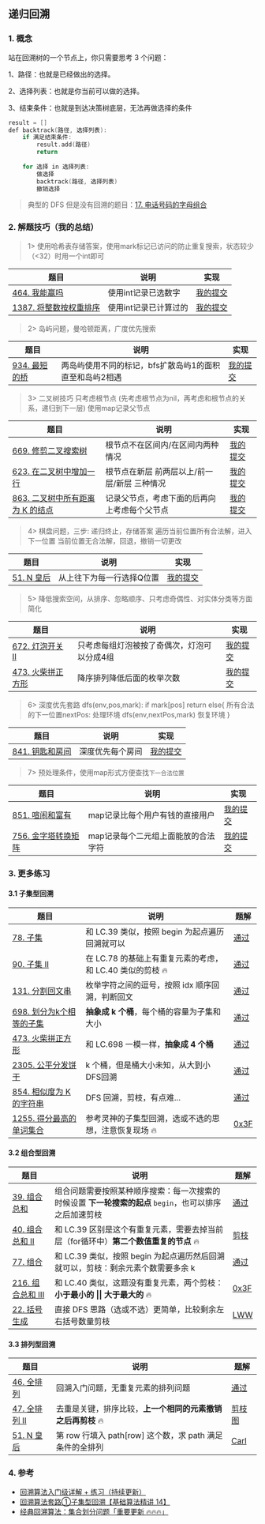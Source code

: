 ## 递归回溯

### 1. 概念

站在回溯树的一个节点上，你只需要思考 3 个问题：

1、路径：也就是已经做出的选择。

2、选择列表：也就是你当前可以做的选择。

3、结束条件：也就是到达决策树底层，无法再做选择的条件

```go
result = []
def backtrack(路径, 选择列表):
    if 满足结束条件:
        result.add(路径)
        return
    
    for 选择 in 选择列表:
        做选择
        backtrack(路径, 选择列表)
        撤销选择

```

> 典型的 DFS 但是没有回溯的题目：[17. 电话号码的字母组合](https://leetcode.cn/problems/letter-combinations-of-a-phone-number/)



### 2. 解题技巧（我的总结）

> 1> 使用哈希表存储答案，使用mark标记已访问的防止重复搜索，状态较少（<32）时用一个int即可
> 
| 题目                                                          | 说明           | 实现                                                                            |
|-------------------------------------------------------------|--------------|-------------------------------------------------------------------------------|
| [464. 我能赢吗](https://leetcode.cn/problems/can-i-win/description/) | 使用int记录已选数字  | [我的提交](https://leetcode.cn/problems/can-i-win/submissions/466755816/) |
| [1387. 将整数按权重排序](https://leetcode.cn/problems/sort-integers-by-the-power-value/description/) | 使用int记录已计算过的 | [我的提交](https://leetcode.cn/problems/sort-integers-by-the-power-value/submissions/477710824/) |

> 2> 岛屿问题，曼哈顿距离，广度优先搜索
>
| 题目                                                                   | 说明                             | 实现                                                                            |
|----------------------------------------------------------------------|--------------------------------|-------------------------------------------------------------------------------|
| [934. 最短的桥](https://leetcode.cn/problems/shortest-bridge/description/) | 两岛屿使用不同的标记，bfs扩散岛屿1的面积直至和岛屿2相遇 | [我的提交](https://leetcode.cn/problems/shortest-bridge/submissions/482164939/) |


> 3> 二叉树技巧
> 只考虑根节点 (先考虑根节点为nil，再考虑和根节点的关系，递归到下一层) 
> 使用map记录父节点
>
| 题目                                                                               | 说明                       | 实现                                                                            |
|----------------------------------------------------------------------------------|--------------------------|-------------------------------------------------------------------------------|
| [669. 修剪二叉搜索树](https://leetcode.cn/problems/trim-a-binary-search-tree/description/) | 根节点不在区间内/在区间内两种情况        | [我的提交](https://leetcode.cn/problems/trim-a-binary-search-tree/submissions/481581106/) |
| [623. 在二叉树中增加一行](https://leetcode.cn/problems/add-one-row-to-tree/description/) | 根节点在新层 前两层以上/前一层/新层 三种情况 | [我的提交](https://leetcode.cn/problems/add-one-row-to-tree/submissions/481586093/) |
| [863. 二叉树中所有距离为 K 的结点](https://leetcode.cn/problems/all-nodes-distance-k-in-binary-tree/description/) | 记录父节点，考虑下面的后再向上考虑每个父节点   | [我的提交](https://leetcode.cn/problems/all-nodes-distance-k-in-binary-tree/submissions/482123513/) |

> 4> 棋盘问题，三步:
> 递归终止，存储答案
> 遍历当前位置所有合法解，进入下一位置
> 当前位置无合法解，回退，撤销一切更改
>
| 题目                                                                    | 说明            | 实现                                                                            |
|-----------------------------------------------------------------------|---------------|-------------------------------------------------------------------------------|
| [51. N 皇后](https://leetcode.cn/problems/n-queens/description/) | 从上往下为每一行选择Q位置 | [我的提交](https://leetcode.cn/problems/n-queens/submissions/481597366/) |


> 5> 降低搜索空间，从排序、忽略顺序、只考虑奇偶性、对实体分类等方面简化
>
| 题目                                                                    | 说明                     | 实现                                                                            |
|-----------------------------------------------------------------------|------------------------|-------------------------------------------------------------------------------|
| [672. 灯泡开关 Ⅱ](https://leetcode.cn/problems/bulb-switcher-ii/description/) | 只考虑每组灯泡被按了奇偶次，灯泡可以分成4组 | [我的提交](https://leetcode.cn/problems/bulb-switcher-ii/submissions/481694656/) |
| [473. 火柴拼正方形](https://leetcode.cn/problems/matchsticks-to-square/description/) | 降序排列降低后面的枚举次数 | [我的提交](https://leetcode.cn/problems/matchsticks-to-square/submissions/474082583/) |

> 6> 深度优先套路
> dfs(env,pos,mark):
>   if mark[pos] return
>   else{
>       所有合法的下一位置nextPos:
>           处理环境
>           dfs(env,nextPos,mark)
>           恢复环境
>   }
>
| 题目                                                                    | 说明       | 实现                                                                            |
|-----------------------------------------------------------------------|----------|-------------------------------------------------------------------------------|
| [841. 钥匙和房间](https://leetcode.cn/problems/keys-and-rooms/description/) | 深度优先每个房间 | [我的提交](https://leetcode.cn/problems/keys-and-rooms/submissions/482103164/) |

> 7> 预处理条件，使用map形式方便查找`下一合法位置`
>
| 题目                                                                    | 说明                  | 实现                                                                            |
|-----------------------------------------------------------------------|---------------------|-------------------------------------------------------------------------------|
| [851. 喧闹和富有](https://leetcode.cn/problems/loud-and-rich/description/) | map记录比每个用户有钱的直接用户   | [我的提交](https://leetcode.cn/problems/loud-and-rich/submissions/482111789/) |
| [756. 金字塔转换矩阵](https://leetcode.cn/problems/pyramid-transition-matrix/description/) | map记录每个二元组上面能放的合法字符 | [我的提交](https://leetcode.cn/problems/pyramid-transition-matrix/submissions/481909980/) |

### 3. 更多练习
#### 3.1 子集型回溯

| 题目                                                         | 说明                                                         | 题解                                                         |
| ------------------------------------------------------------ | ------------------------------------------------------------ | ------------------------------------------------------------ |
| [78. 子集](https://leetcode.cn/problems/subsets/)            | 和 LC.39 类似，按照 begin 为起点遍历回溯就可以               | [通过](https://leetcode.cn/submissions/detail/395238958/)    |
| [90. 子集 II](https://leetcode.cn/problems/subsets-ii/)      | 在 LC.78 的基础上有重复元素的考虑，和 LC.40 类似的剪枝 :fire: | [通过](https://leetcode.cn/submissions/detail/395250094/)    |
| [131. 分割回文串](https://leetcode.cn/problems/palindrome-partitioning/) | 枚举字符之间的逗号，按照 idx 顺序回溯，判断回文              | [通过](https://leetcode.cn/submissions/detail/395280098/)    |
| [698. 划分为k个相等的子集](https://leetcode.cn/problems/partition-to-k-equal-sum-subsets/) | **抽象成 k 个桶**，每个桶的容量为子集和大小                  | [通过](https://leetcode.cn/submissions/detail/396107337/)    |
| [473. 火柴拼正方形](https://leetcode.cn/problems/matchsticks-to-square/) | 和 LC.698 一模一样，**抽象成 4 个桶**                        | [通过](https://leetcode.cn/submissions/detail/366042332/)    |
| [2305. 公平分发饼干](https://leetcode.cn/problems/fair-distribution-of-cookies/) | k 个桶，但是桶大小未知，从大到小DFS回溯                      | [通过](https://leetcode.cn/submissions/detail/396110148/)    |
| [854. 相似度为 K 的字符串](https://leetcode.cn/problems/k-similar-strings/) | DFS 回溯，剪枝，有点难...                                    | [通过](https://leetcode.cn/submissions/detail/396114920/)    |
| [1255. 得分最高的单词集合](https://leetcode.cn/problems/maximum-score-words-formed-by-letters/) | 参考灵神的子集型回溯，选或不选的思想，注意恢复现场 :fire:    | [0x3F](https://leetcode.cn/problems/maximum-score-words-formed-by-letters/solution/hui-su-san-wen-si-kao-hui-su-wen-ti-de-t-kw3y/) |


#### 3.2 组合型回溯

| 题目                                                         | 说明                                                         | 题解                                                         |
| ------------------------------------------------------------ | ------------------------------------------------------------ | ------------------------------------------------------------ |
| [39. 组合总和](https://leetcode.cn/problems/combination-sum/) | 组合问题需要按照某种顺序搜索：每一次搜索的时候设置 **下一轮搜索的起点** `begin`，也可以排序之后加速剪枝 | [通过](https://leetcode.cn/submissions/detail/171894367/)    |
| [40. 组合总和 II](https://leetcode.cn/problems/combination-sum-ii/) | 和 LC.39 区别是这个有重复元素，需要去掉当前层（for循环中）**第二个数值重复的节点** :fire: | [剪枝](https://leetcode.cn/problems/combination-sum-ii/solution/hui-su-suan-fa-jian-zhi-python-dai-ma-java-dai-m-3/225211) |
| [77. 组合](https://leetcode.cn/problems/combinations/)       | 和 LC.39 类似，按照 begin 为起点遍历然后回溯就可以，剪枝：剩余元素个数需要多余 k | [通过](https://leetcode.cn/submissions/detail/395236585/)    |
| [216. 组合总和 III](https://leetcode.cn/problems/combination-sum-iii/) | 和 LC.40 类似，这题没有重复元素，两个剪枝：**小于最小的 \|\| 大于最大的** :fire: | [0x3F](https://leetcode.cn/problems/combination-sum-iii/solution/hui-su-bu-hui-xie-tao-lu-zai-ci-pythonja-feme/) |
| [22. 括号生成](https://leetcode.cn/problems/generate-parentheses/) | 直接 DFS 思路（选或不选）更简单，比较剩余左右括号数量剪枝    | [LWW](https://leetcode.cn/problems/generate-parentheses/solution/hui-su-suan-fa-by-liweiwei1419/) |
    


#### 3.3 排列型回溯

| 题目                                                         | 说明                                                         | 题解                                                         |
| ------------------------------------------------------------ | ------------------------------------------------------------ | ------------------------------------------------------------ |
| [46. 全排列](https://leetcode.cn/problems/permutations/)     | 回溯入门问题，无重复元素的排列问题                           | [通过](https://leetcode.cn/submissions/detail/395204984/)    |
| [47. 全排列 II](https://leetcode.cn/problems/permutations-ii/) | 去重是关键，排序比较，**上一个相同的元素撤销之后再剪枝** :fire: | [剪枝图](https://leetcode.cn/problems/permutations-ii/solution/hui-su-suan-fa-python-dai-ma-java-dai-ma-by-liwe-2/) |
| [51. N 皇后](https://leetcode.cn/problems/n-queens/)         | 第 row 行填入 path[row] 这个数，求 path 满足条件的全排列     | [Carl](https://programmercarl.com/0051.N%E7%9A%87%E5%90%8E.html) |


### 4. 参考


- [回溯算法入门级详解 + 练习（持续更新）](https://leetcode.cn/problems/permutations/solution/hui-su-suan-fa-python-dai-ma-java-dai-ma-by-liweiw/)
- [回溯算法套路①子集型回溯【基础算法精讲 14】](https://www.bilibili.com/video/BV1mG4y1A7Gu/?vd_source=286032bc2c5715c8b50b608028ce57df)
- [经典回溯算法：集合划分问题「重要更新 🔥🔥🔥」](https://leetcode.cn/link/?target=https://lfool.github.io/LFool-Notes/algorithm/经典回溯算法：集合划分问题.html)
